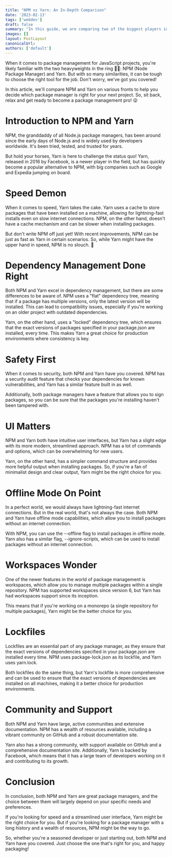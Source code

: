 ```yaml
---
title: "NPM vs Yarn: An In-Depth Comparison"
date: '2023-02-13'
tags: ['webdev']
draft: false
summary: "In this guide, we are comparing two of the biggest players in the world of JavaScript package management: NPM and Yarn. NPM, the default package manager for Node.js, has a large repository of packages and a simple UI. Meanwhile, Yarn offers faster performance, improved security, and a more user-friendly interface. Yarn also has offline installation and workspaces support. Get all the information you need to choose between NPM and Yarn in this comprehensive comparison guide."
images: []
layout: PostLayout
canonicalUrl:
authors: ['default']
---
```


When it comes to package management for JavaScript projects, you're likely familiar with the two heavyweights in the ring 💪🏻: NPM (Node Package Manager) and Yarn. But with so many similarities, it can be tough to choose the right tool for the job. Don't worry, we've got you covered!

In this article, we'll compare NPM and Yarn on various fronts to help you decide which package manager is right for your next project. So, sit back, relax and get ready to become a package management pro! 😜

# Introduction to NPM and Yarn
NPM, the granddaddy of all Node.js package managers, has been around since the early days of Node.js and is widely used by developers worldwide. It's been tried, tested, and trusted for years.

But hold your horses, Yarn is here to challenge the status quo! Yarn, released in 2016 by Facebook, is a newer player in the field, but has quickly become a popular alternative to NPM, with big companies such as Google and Expedia jumping on board.

# Speed Demon 
When it comes to speed, Yarn takes the cake. Yarn uses a cache to store packages that have been installed on a machine, allowing for lightning-fast installs even on slow internet connections. NPM, on the other hand, doesn't have a cache mechanism and can be slower when installing packages.

But don't write NPM off just yet! With recent improvements, NPM can be just as fast as Yarn in certain scenarios. So, while Yarn might have the upper hand in speed, NPM is no slouch. 💪

# Dependency Management Done Right
Both NPM and Yarn excel in dependency management, but there are some differences to be aware of. NPM uses a "flat" dependency tree, meaning that if a package has multiple versions, only the latest version will be installed. This can lead to compatibility issues, especially if you're working on an older project with outdated dependencies.

Yarn, on the other hand, uses a "locked" dependency tree, which ensures that the exact versions of packages specified in your package.json are installed, every time. This makes Yarn a great choice for production environments where consistency is key.

# Safety First
When it comes to security, both NPM and Yarn have you covered. NPM has a security audit feature that checks your dependencies for known vulnerabilities, and Yarn has a similar feature built in as well.

Additionally, both package managers have a feature that allows you to sign packages, so you can be sure that the packages you're installing haven't been tampered with.

# UI Matters
NPM and Yarn both have intuitive user interfaces, but Yarn has a slight edge with its more modern, streamlined approach. NPM has a lot of commands and options, which can be overwhelming for new users.

Yarn, on the other hand, has a simpler command structure and provides more helpful output when installing packages. So, if you're a fan of minimalist design and clear output, Yarn might be the right choice for you.

# Offline Mode On Point
In a perfect world, we would always have lightning-fast internet connections. But in the real world, that's not always the case. Both NPM and Yarn have offline mode capabilities, which allow you to install packages without an internet connection.

With NPM, you can use the --offline flag to install packages in offline mode. Yarn also has a similar flag, --ignore-scripts, which can be used to install packages without an internet connection.

# Workspaces Wonder
One of the newer features in the world of package management is workspaces, which allow you to manage multiple packages within a single repository. NPM has supported workspaces since version 6, but Yarn has had workspaces support since its inception.

This means that if you're working on a monorepo (a single repository for multiple packages), Yarn might be the better choice for you.

# Lockfiles
Lockfiles are an essential part of any package manager, as they ensure that the exact versions of dependencies specified in your package.json are installed every time. NPM uses package-lock.json as its lockfile, and Yarn uses yarn.lock.

Both lockfiles do the same thing, but Yarn's lockfile is more comprehensive and can be used to ensure that the exact versions of dependencies are installed on all machines, making it a better choice for production environments.

# Community and Support
Both NPM and Yarn have large, active communities and extensive documentation. NPM has a wealth of resources available, including a vibrant community on GitHub and a robust documentation site.

Yarn also has a strong community, with support available on GitHub and a comprehensive documentation site. Additionally, Yarn is backed by Facebook, which means that it has a large team of developers working on it and contributing to its growth.

# Conclusion
In conclusion, both NPM and Yarn are great package managers, and the choice between them will largely depend on your specific needs and preferences.

If you're looking for speed and a streamlined user interface, Yarn might be the right choice for you. But if you're looking for a package manager with a long history and a wealth of resources, NPM might be the way to go.

So, whether you're a seasoned developer or just starting out, both NPM and Yarn have you covered. Just choose the one that's right for you, and happy packaging!
